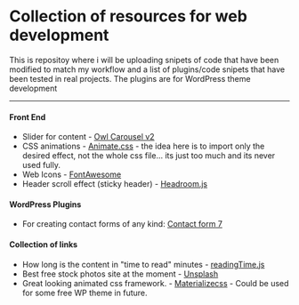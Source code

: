 # Collection of resources for web development

This is repositoy where i will be uploading snipets of code that have been modified to match my workflow and a list of plugins/code snipets that have been tested in real projects. The plugins are for WordPress theme development

---

#### Front End
* Slider for content - [Owl Carousel v2](http://www.owlcarousel.owlgraphic.com/)
* CSS animations - [Animate.css](https://github.com/daneden/animate.css) - the idea here is to import only the desired effect, not the whole css file... its just too much and its never used fully.
* Web Icons - [FontAwesome](http://fortawesome.github.io/Font-Awesome/cheatsheet/)
* Header scroll effect (sticky header) - [Headroom.js](https://github.com/WickyNilliams/headroom.js)

#### WordPress Plugins
* For creating contact forms of any kind: [Contact form 7](https://wordpress.org/plugins/contact-form-7/)

#### Collection of links
* How long is the content in "time to read" minutes - [readingTime.js](https://github.com/michael-lynch/reading-time)
* Best free stock photos site at the moment - [Unsplash](https://unsplash.com/)
* Great looking animated css framework. - [Materializecss](http://materializecss.com/collapsible.html) - Could be used for some free WP theme in future.